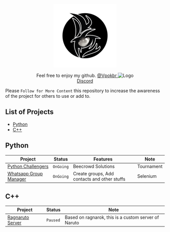<p align="center">
  <a href="https://github.com/eluvju">
    <img src="Imagens/4.png" alt="Logo" width="auto" height="200">
  </a>

  <p align="center">
    Feel free to enjoy my github. <a href="https://www.instagram.com/vpokbr/">@Vpokbr </a></figcaption><img src="https://user-images.githubusercontent.com/98386091/156110757-5c99e25c-babd-44f3-8def-351be212305e.png" alt="Logo" width="auto" height="15">
    <br />
    <a href="https://discord.gg/r6WMs3M4">Discord</a>
  </p>

Please ```Follow for More Content``` this repository to increase the awareness of the project for others to use or add to.

## List of Projects
* [Python](#python)
* [C++](#c++)


## Python 

Project | Status | Features | Note
------|------|------|------
<a href="https://github.com/eluvju/beecrowd">Python Challengers </a> | ```OnGoing``` | Beecrowd Solutions | Tournament
<a href="https://github.com/eluvju/Whatsapp_Group_Manager">Whatsapp Group Manager </a> | ```OnGoing``` | Create groups, Add contacts and other stuffs | Selenium


## C++ 

Project | Status | Note
------|------|------
<a href="https://github.com/eluvju/dattebayo">Ragnaruto Server </a> | ```Paused``` | Based on ragnarok, this is a custom server of Naruto



